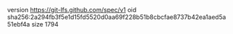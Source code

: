 version https://git-lfs.github.com/spec/v1
oid sha256:2a294fb3f5e1d15fd5520d0aa69f228b51b8cbcfae8737b42ea1aed5a51ebf4a
size 1794
